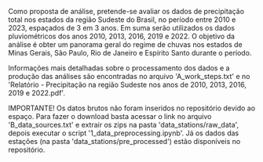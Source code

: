 Como proposta de análise, pretende-se avaliar os dados de precipitação total nos estados da
região Sudeste do Brasil, no período entre 2010 e 2023, espaçados de 3 em 3 anos. Em suma serão
utilizados os dados pluviométricos dos anos 2010, 2013, 2016, 2019 e 2022. O objetivo da análise
é obter um panorama geral do regime de chuvas nos estados de Minas Gerais, São Paulo, Rio de Janeiro 
e Espírito Santo durante o período.

Informações mais detalhadas sobre o processamento dos dados e a produção das análises são encontradas no
arquivo 'A_work_steps.txt' e no 'Relatório - Precipitação na região Sudeste nos anos de 2010, 2013, 2016, 2019 e 2022.pdf'.

IMPORTANTE!
Os datos brutos não foram inseridos no repositório devido ao espaço. Para fazer o download basta acessar
o link no arquivo 'B_data_sources.txt' e extrair os zips na pasta 'data_stations/raw_data', depois executar 
o script '1_data_preprocessing.ipynb'. Já os dados das estações (na pasta 'data_stations/pre_processed')
estão disponíveis no repositório.
